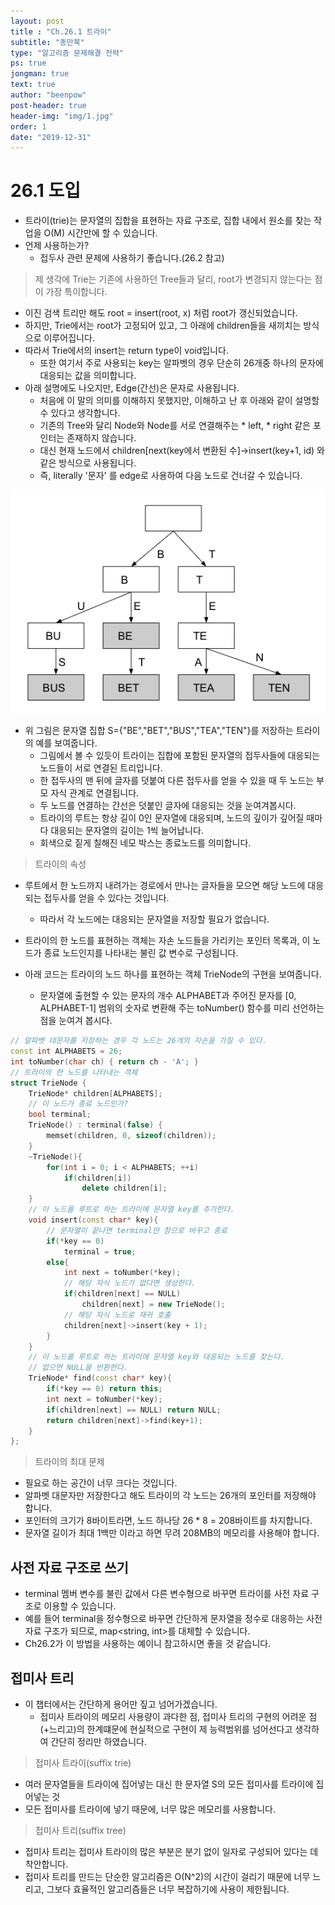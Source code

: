 ```yaml
---
layout: post
title : "Ch.26.1 트라이"
subtitle: "종만북"
type: "알고리즘 문제해결 전략"
ps: true
jongman: true
text: true
author: "beenpow"
post-header: true
header-img: "img/1.jpg"
order: 1
date: "2019-12-31"
---
```


# 26.1 도입

- 트라이(trie)는 문자열의 집합을 표현하는 자료 구조로, 집합 내에서 원소를 찾는 작업을 O(M) 시간만에
  할 수 있습니다.
- 언제 사용하는가?
    - 접두사 관련 문제에 사용하기 좋습니다.(26.2 참고)

> 제 생각에 Trie는 기존에 사용하던 Tree들과 달리, root가 변경되지 않는다는 점이 가장 특이합니다.
- 이진 검색 트리만 해도 root = insert(root, x) 처럼 root가 갱신되었습니다.
- 하지만, Trie에서는 root가 고정되어 있고, 그 아래에 children들을 새끼치는 방식으로 이루어집니다.
- 따라서 Trie에서의 insert는 return type이 void입니다.
  - 또한 여기서 주로 사용되는 key는 알파벳의 경우 단순히 26개중 하나의 문자에 대응되는 값을
    의미합니다.
- 아래 설명에도 나오지만, Edge(간선)은 문자로 사용됩니다.
  - 처음에 이 말의 의미를 이해하지 못했지만, 이해하고 난 후 아래와 같이 설명할 수 있다고 생각합니다.
  - 기존의 Tree와 달리 Node와 Node를 서로 연결해주는 * left, * right 같은 포인터는 존재하지
    않습니다.
  - 대신 현재 노드에서 children[next(key에서 변환된 수]->insert(key+1, id) 와 같은 방식으로
    사용됩니다.
  - 즉, literally '문자' 를 edge로 사용하여 다음 노드로 건너갈 수 있습니다.

![img1](/img/2019-12-31-Jongman-ch26-1-1.png)

- 위 그림은 문자열 집합 S={"BE","BET","BUS","TEA","TEN"}를 저장하는 트라이의 예를 보여줍니다.
    - 그림에서 볼 수 있듯이 트라이는 집합에 포함된 문자열의 접두사들에 대응되는 노드들이 서로 연결된
      트리입니다.
    - 한 접두사의 맨 뒤에 글자를 덧붙여 다른 접두사를 얻을 수 있을 때 두 노드는 부모 자식 관계로
      연결됩니다.
    - 두 노드를 연결하는 간선은 덧붙인 글자에 대응되는 것을 눈여겨봅시다.
    - 트라이의 루트는 항상 길이 0인 문자열에 대응되며, 노드의 깊이가 깊어질 때마다 대응되는 문자열의
      길이는 1씩 늘어납니다.
    - 회색으로 짙게 칠해진 네모 박스는 종료노드를 의미합니다.

> 트라이의 속성
- 루트에서 한 노드까지 내려가는 경로에서 만나는 글자들을 모으면 해당 노드에 대응되는 접두사를 얻을
  수 있다는 것입니다.
  - 따라서 각 노드에는 대응되는 문자열을 저장할 필요가 없습니다.
- 트라이의 한 노드를 표현하는 객체는 자손 노드들을 가리키는 포인터 목록과, 이 노드가 종료 노드인지를
  나타내는 불린 값 변수로 구성됩니다.


- 아래 코드는 트라이의 노드 하나를 표현하는 객체 TrieNode의 구현을 보여줍니다.
    - 문자열에 출현할 수 있는 문자의 개수 ALPHABET과 주어진 문자를 [0, ALPHABET-1] 범위의 숫자로
      변환해 주는 toNumber() 함수를 미리 선언하는 점을 눈여겨 봅시다.

```cpp
// 알파벳 대문자를 저장하는 경우 각 노드는 26개의 자손을 가질 수 있다.
const int ALPHABETS = 26;
int toNumber(char ch) { return ch - 'A'; }
// 트라이의 한 노드를 나타내는 객체
struct TrieNode {
    TrieNode* children[ALPHABETS];
    // 이 노드가 종료 노드인가?
    bool terminal;
    TrieNode() : terminal(false) {
        memset(children, 0, sizeof(children));
    }
    ~TrieNode(){
        for(int i = 0; i < ALPHABETS; ++i)
            if(children[i])
                delete children[i];
    }
    // 이 노드를 루트로 하는 트라이에 문자열 key를 추가한다.
    void insert(const char* key){
        // 문자열이 끝나면 terminal만 참으로 바꾸고 종료
        if(*key == 0)
            terminal = true;
        else{
            int next = toNumber(*key);
            // 해당 자식 노드가 없다면 생성한다.
            if(children[next] == NULL)
                children[next] = new TrieNode();
            // 해당 자식 노드로 재귀 호출
            children[next]->insert(key + 1);
        }
    }
    // 이 노드를 루트로 하는 트라이에 문자열 key와 대응되는 노드를 찾는다.
    // 없으면 NULL을 반환한다.
    TrieNode* find(const char* key){
        if(*key == 0) return this;
        int next = toNumber(*key);
        if(children[next] == NULL) return NULL;
        return children[next]->find(key+1);
    }
};
```

> 트라이의 최대 문제
- 필요로 하는 공간이 너무 크다는 것입니다.
- 알파벳 대문자만 저장한다고 해도 트라이의 각 노드는 26개의 포인터를 저장해야 합니다.
- 포인터의 크기가 8바이트라면, 노드 하나당 26 * 8 = 208바이트를 차지합니다.
- 문자열 길이가 최대 1백만 이라고 하면 무려 208MB의 메모리를 사용해야 합니다.

## 사전 자료 구조로 쓰기

- terminal 멤버 변수를 불린 값에서 다른 변수형으로 바꾸면 트라이를 사전 자료 구조로 이용할 수
  있습니다.
- 예를 들어 terminal을 정수형으로 바꾸면 간단하게 문자열을 정수로 대응하는 사전 자료 구조가 되므로,
  map<string, int>를 대체할 수 있습니다.
- Ch26.2가 이 방법을 사용하는 예이니 참고하시면 좋을 것 같습니다.

## 접미사 트리

- 이 챕터에서는 간단하게 용어만 짚고 넘어가겠습니다.
  - 접미사 트라이의 메모리 사용량이 과다한 점, 접미사 트리의 구현의 어려운 점(+느리고)의 한계떄문에
    현실적으로 구현이 제 능력범위를 넘어선다고 생각하여 간단히 정리만 하였습니다.

> 접미사 트라이(suffix trie)
- 여러 문자열들을 트라이에 집어넣는 대신 한 문자열 S의 모든 접미사를 트라이에 집어넣는 것
- 모든 접미사를 트라이에 넣기 때문에, 너무 많은 메모리를 사용합니다.


> 접미사 트리(suffix tree)
- 접미사 트리는 접미사 트라이의 많은 부분은 분기 없이 일자로 구성되어 있다는 데 착안합니다.
- 접미사 트리를 만드는 단순한 알고리즘은 O(N^2)의 시간이 걸리기 때문에 너무 느리고, 그보다 효율적인
  알고리즘들은 너무 복잡하기에 사용이 제한됩니다.
